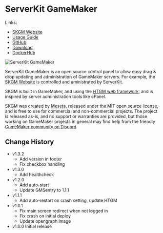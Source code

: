 # ServerKit GameMaker

Links:
* [SKGM Website](https://skgm.meseta.dev)
* [Usage Guide](https://skgm.meseta.dev/docs)
* [GitHub](https://github.com/meseta/skgm)
* [Download](https://github.com/meseta/skgm/releases)
* [DockerHub](https://hub.docker.com/r/meseta/skgm)

![ServerKit GameMaker](https://skgm.meseta.dev/static/opengraph.png)

ServerKit GameMaker is an open source control panel to allow easy drag & drop updating and administration of GameMaker servers. For example, the [SKGM Website](https://skgm.meseta.dev) is controlled and aministrated by ServerKit.

SKGM is built in GameMaker, and using the [HTGM web framework](https://htgm.meseta.dev), and is inspired by server administration tools like cPanel.

SKGM was created by [Meseta](https://meseta.dev), released under the MIT open source license, and is free to use for commercial and non-commercial projects. The project is released as-is, and no support or warranties are provided, but those working on GameMaker projects in general may find help from the friendly [GameMaker community on Discord](https://discord.gg/gamemaker).

## Change History
* v1.3.2
  * Add version in footer
  * Fix checkbox handling
* v1.3.0
  * Add healthcheck
* v1.2.0
  * Add auto-start
  * Update GMSentry to 1.1.1
* v1.1.1
  * Add auto-restart on crash setting, update HTGM
* v1.0.1
  * Fix main screen redirect when not logged in
  * Fix crash on initial deploy
  * Update opengraph image
* v1.0.0 Initial release